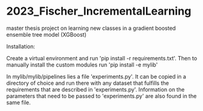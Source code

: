 # 2023_Fischer_IncrementalLearning
master thesis project on learning new classes in a gradient boosted ensemble tree model (XGBoost)

Installation:

Create a virtual environment and run 'pip install -r requirements.txt'.
Then to manually install the custom modules run 'pip install -e mylib'

In mylib/mylib/pipelines lies a file 'experiments.py'. It can be copied in a directory of choice and run there with any
dataset that fulfills the requirements that are described in 'experiments.py'. Information on the parameters that need to
be passed to 'experiments.py' are also found in the same file.
